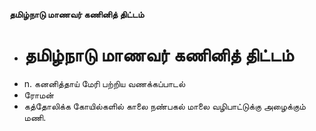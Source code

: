 **தமிழ்நாடு மாணவர் கணினித் திட்டம்**
- # தமிழ்நாடு மாணவர் கணினித் திட்டம்
- n. கனனித்தாய் மேரி பற்றிய வணக்கப்பாடல்
- ரோமன்
- கத்தோலிக்க கோயில்களில் காலை நண்பகல் மாலை வழிபாட்டுக்கு அழைக்கும் மணி.

